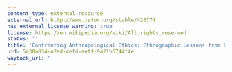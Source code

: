 ```yaml
---
content_type: external-resource
external_url: http://www.jstor.org/stable/423774
has_external_license_warning: true
license: https://en.wikipedia.org/wiki/All_rights_reserved
status: ''
title: 'Confronting Anthropological Ethics: Ethnographic Lessons from Central America'
uid: 5a38a834-a2ad-4efd-aeff-9a21b5744f4e
wayback_url: ''
---
```

